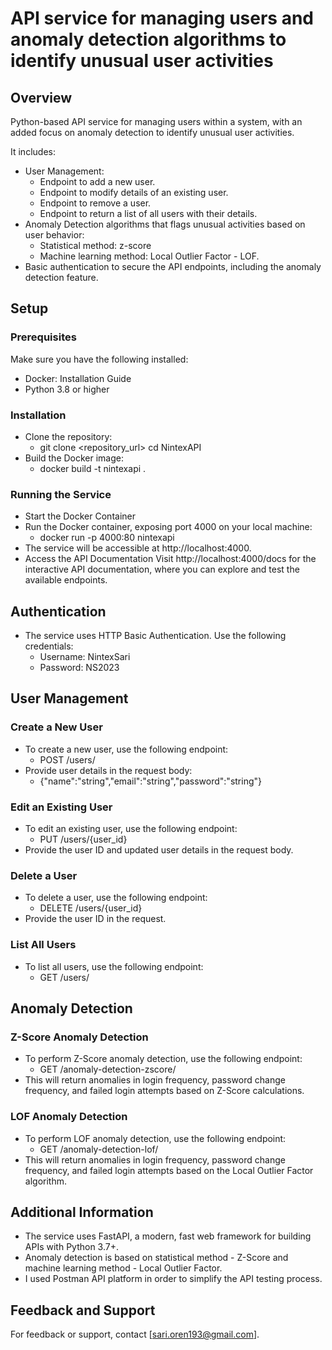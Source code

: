 # **API service for managing users and anomaly detection algorithms to identify unusual user activities**

## **Overview**

Python-based API service for managing users within a system, with an added focus on anomaly detection to identify unusual user activities. 

It includes:
- User Management:
  - Endpoint to add a new user.
  - Endpoint to modify details of an existing user.
  - Endpoint to remove a user.
  - Endpoint to return a list of all users with their details.
- Anomaly Detection algorithms that flags unusual activities based on user behavior:
  - Statistical method: z-score
  - Machine learning method: Local Outlier Factor - LOF.
- Basic authentication to secure the API endpoints, including the anomaly detection feature. 


## **Setup**

### **Prerequisites**

Make sure you have the following installed:

- Docker: Installation Guide
- Python 3.8 or higher

### **Installation**
- Clone the repository:
  - git clone <repository_url>
  cd NintexAPI
- Build the Docker image:
  - docker build -t nintexapi .

### **Running the Service**

- Start the Docker Container
- Run the Docker container, exposing port 4000 on your local machine:
  - docker run -p 4000:80 nintexapi
- The service will be accessible at http://localhost:4000.
- Access the API Documentation
  Visit http://localhost:4000/docs for the interactive API documentation, where you can explore and test the available endpoints.

## **Authentication**
- The service uses HTTP Basic Authentication. Use the following credentials:
  - Username: NintexSari
  - Password: NS2023
## **User Management**

### **Create a New User**
- To create a new user, use the following endpoint:
  - POST /users/
- Provide user details in the request body:
  - {"name":"string","email":"string","password":"string"}

### **Edit an Existing User**
- To edit an existing user, use the following endpoint:
  - PUT /users/{user_id}
- Provide the user ID and updated user details in the request body.

### **Delete a User**
- To delete a user, use the following endpoint:
  - DELETE /users/{user_id}
- Provide the user ID in the request.

### **List All Users**
- To list all users, use the following endpoint:
  - GET /users/

## **Anomaly Detection**

### **Z-Score Anomaly Detection**

- To perform Z-Score anomaly detection, use the following endpoint:
  - GET /anomaly-detection-zscore/
- This will return anomalies in login frequency, password change frequency, and failed login attempts based on Z-Score calculations.

### **LOF Anomaly Detection**

- To perform LOF anomaly detection, use the following endpoint:
  - GET /anomaly-detection-lof/
- This will return anomalies in login frequency, password change frequency, and failed login attempts based on the Local Outlier Factor algorithm.

## **Additional Information**

- The service uses FastAPI, a modern, fast web framework for building APIs with Python 3.7+.
- Anomaly detection is based on statistical method - Z-Score and machine learning method - Local Outlier Factor.
- I used Postman API platform in order to simplify the API testing process.

## **Feedback and Support**
For feedback or support, contact [sari.oren193@gmail.com].
